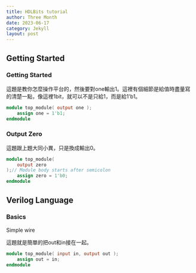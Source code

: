 ```yaml
---
title: HDLBits tutorial
author: Three Month
date: 2023-06-17
category: Jekyll
layout: post
---
```

## Getting Started
### Getting Started
這題是教你怎麼操作平台的，然後要對one輸出1。這裡有個細節是給值時盡量寫的清楚一點，像這裡1bit，就可以不是只給1，而是給1'b1。
```verilog
module top_module( output one );
    assign one = 1'b1;
endmodule
```
### Output Zero
這題跟上題大同小異，只是換成輸出0。
```verilog
module top_module(
    output zero
);// Module body starts after semicolon
	assign zero = 1'b0;
endmodule
```
## Verilog Language
### Basics
Simple wire

這題就是簡單的把out和in接在一起。
```verilog
module top_module( input in, output out );
	assign out = in;
endmodule
```
